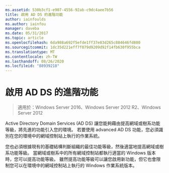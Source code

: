 ```yaml
---
ms.assetid: 530b3cf1-e907-4556-92ab-c9dc4aee7b56
title: 啟用 AD DS 的進階功能
author: iainfoulds
ms.author: iainfou
manager: daveba
ms.date: 05/31/2017
ms.topic: article
ms.openlocfilehash: 6da988a692f5efde1ff37e83d265c884646fd800
ms.sourcegitcommit: 1dc35d221eff7f079d9209d92f14fb630f955bca
ms.translationtype: MT
ms.contentlocale: zh-TW
ms.lasthandoff: 08/26/2020
ms.locfileid: "88939218"
---
```

# <a name="enabling-advanced-features-for-ad-ds"></a>啟用 AD DS 的進階功能

>適用於：Windows Server 2016、Windows Server 2012 R2、Windows Server 2012

Active Directory Domain Services (AD DS) 讓您能夠藉由提高網域或樹系功能等級，將先進的功能引入您的環境。 若要使用 advanced AD DS 功能，您必須識別在您的環境中的網域控制站上執行的作業系統。

您也必須根據現有的基礎結構判斷組織的最佳功能等級，然後適當地提高網域或樹系功能等級。 當網域或樹系中的所有網域控制站都執行適當的 Windows 版本時，您可以提高功能等級。 雖然提高功能等級可以讓您啟用新功能，但它也會限制您可以在環境中的網域控制站上執行的 Windows 作業系統版本。




